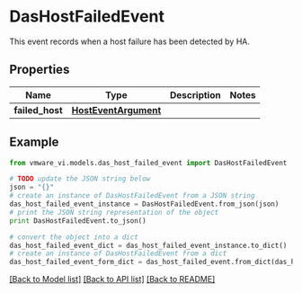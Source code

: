 # DasHostFailedEvent

This event records when a host failure has been detected by HA. 

## Properties
Name | Type | Description | Notes
------------ | ------------- | ------------- | -------------
**failed_host** | [**HostEventArgument**](HostEventArgument.md) |  | 

## Example

```python
from vmware_vi.models.das_host_failed_event import DasHostFailedEvent

# TODO update the JSON string below
json = "{}"
# create an instance of DasHostFailedEvent from a JSON string
das_host_failed_event_instance = DasHostFailedEvent.from_json(json)
# print the JSON string representation of the object
print DasHostFailedEvent.to_json()

# convert the object into a dict
das_host_failed_event_dict = das_host_failed_event_instance.to_dict()
# create an instance of DasHostFailedEvent from a dict
das_host_failed_event_form_dict = das_host_failed_event.from_dict(das_host_failed_event_dict)
```
[[Back to Model list]](../README.md#documentation-for-models) [[Back to API list]](../README.md#documentation-for-api-endpoints) [[Back to README]](../README.md)


